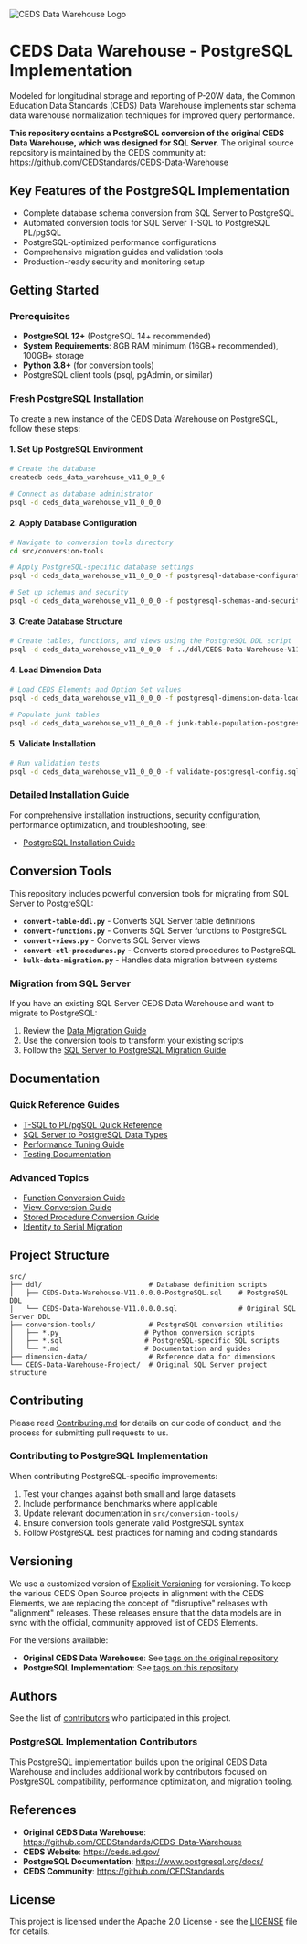 ![CEDS Data Warehouse Logo](/res/CEDS-Data-Warehouse-Logo-Full-Medium.png "CEDS Data Warehouse")

# CEDS Data Warehouse - PostgreSQL Implementation
Modeled for longitudinal storage and reporting of P-20W data, the Common Education Data Standards (CEDS) Data Warehouse implements star schema data warehouse normalization techniques for improved query performance.

**This repository contains a PostgreSQL conversion of the original CEDS Data Warehouse, which was designed for SQL Server.** The original source repository is maintained by the CEDS community at: https://github.com/CEDStandards/CEDS-Data-Warehouse

## Key Features of the PostgreSQL Implementation

- Complete database schema conversion from SQL Server to PostgreSQL
- Automated conversion tools for SQL Server T-SQL to PostgreSQL PL/pgSQL
- PostgreSQL-optimized performance configurations
- Comprehensive migration guides and validation tools
- Production-ready security and monitoring setup

## Getting Started

### Prerequisites

- **PostgreSQL 12+** (PostgreSQL 14+ recommended)
- **System Requirements**: 8GB RAM minimum (16GB+ recommended), 100GB+ storage
- **Python 3.8+** (for conversion tools)
- PostgreSQL client tools (psql, pgAdmin, or similar)

### Fresh PostgreSQL Installation

To create a new instance of the CEDS Data Warehouse on PostgreSQL, follow these steps:

#### 1. Set Up PostgreSQL Environment
```bash
# Create the database
createdb ceds_data_warehouse_v11_0_0_0

# Connect as database administrator
psql -d ceds_data_warehouse_v11_0_0_0
```

#### 2. Apply Database Configuration
```bash
# Navigate to conversion tools directory
cd src/conversion-tools

# Apply PostgreSQL-specific database settings
psql -d ceds_data_warehouse_v11_0_0_0 -f postgresql-database-configuration.sql

# Set up schemas and security
psql -d ceds_data_warehouse_v11_0_0_0 -f postgresql-schemas-and-security.sql
```

#### 3. Create Database Structure
```bash
# Create tables, functions, and views using the PostgreSQL DDL script
psql -d ceds_data_warehouse_v11_0_0_0 -f ../ddl/CEDS-Data-Warehouse-V11.0.0.0-PostgreSQL.sql
```

#### 4. Load Dimension Data
```bash
# Load CEDS Elements and Option Set values
psql -d ceds_data_warehouse_v11_0_0_0 -f postgresql-dimension-data-loader.sql

# Populate junk tables
psql -d ceds_data_warehouse_v11_0_0_0 -f junk-table-population-postgresql.sql
```

#### 5. Validate Installation
```bash
# Run validation tests
psql -d ceds_data_warehouse_v11_0_0_0 -f validate-postgresql-config.sql
```

### Detailed Installation Guide

For comprehensive installation instructions, security configuration, performance optimization, and troubleshooting, see:
- [PostgreSQL Installation Guide](src/conversion-tools/postgresql-installation-guide.md)

## Conversion Tools

This repository includes powerful conversion tools for migrating from SQL Server to PostgreSQL:

- **`convert-table-ddl.py`** - Converts SQL Server table definitions
- **`convert-functions.py`** - Converts SQL Server functions to PostgreSQL
- **`convert-views.py`** - Converts SQL Server views  
- **`convert-etl-procedures.py`** - Converts stored procedures to PostgreSQL
- **`bulk-data-migration.py`** - Handles data migration between systems

### Migration from SQL Server

If you have an existing SQL Server CEDS Data Warehouse and want to migrate to PostgreSQL:

1. Review the [Data Migration Guide](src/conversion-tools/data-migration-guide.md)
2. Use the conversion tools to transform your existing scripts
3. Follow the [SQL Server to PostgreSQL Migration Guide](src/conversion-tools/sql-server-to-postgresql-security-guide.md)

## Documentation

### Quick Reference Guides
- [T-SQL to PL/pgSQL Quick Reference](src/conversion-tools/tsql-to-plpgsql-quick-reference.md)
- [SQL Server to PostgreSQL Data Types](src/conversion-tools/sql-server-to-postgresql-datatypes.md)
- [Performance Tuning Guide](src/conversion-tools/performance-tuning-guide.md)
- [Testing Documentation](src/conversion-tools/testing-documentation.md)

### Advanced Topics
- [Function Conversion Guide](src/conversion-tools/function-conversion-guide.md)
- [View Conversion Guide](src/conversion-tools/view-conversion-guide.md)
- [Stored Procedure Conversion Guide](src/conversion-tools/stored-procedure-conversion-guide.md)
- [Identity to Serial Migration](src/conversion-tools/identity-to-serial-guide.md)

## Project Structure

```
src/
├── ddl/                          # Database definition scripts
│   ├── CEDS-Data-Warehouse-V11.0.0.0-PostgreSQL.sql    # PostgreSQL DDL
│   └── CEDS-Data-Warehouse-V11.0.0.0.sql               # Original SQL Server DDL
├── conversion-tools/             # PostgreSQL conversion utilities
│   ├── *.py                     # Python conversion scripts
│   ├── *.sql                    # PostgreSQL-specific SQL scripts
│   └── *.md                     # Documentation and guides
├── dimension-data/               # Reference data for dimensions
└── CEDS-Data-Warehouse-Project/  # Original SQL Server project structure
```

## Contributing

Please read [Contributing.md](/Contributing.md) for details on our code of conduct, and the process for submitting pull requests to us.

### Contributing to PostgreSQL Implementation

When contributing PostgreSQL-specific improvements:

1. Test your changes against both small and large datasets
2. Include performance benchmarks where applicable
3. Update relevant documentation in `src/conversion-tools/`
4. Ensure conversion tools generate valid PostgreSQL syntax
5. Follow PostgreSQL best practices for naming and coding standards

## Versioning

We use a customized version of [Explicit Versioning](https://github.com/exadra37-versioning/explicit-versioning) for versioning. To keep the various CEDS Open Source projects in alignment with the CEDS Elements, we are replacing the concept of "disruptive" releases with "alignment" releases. These releases ensure that the data models are in sync with the official, community approved list of CEDS Elements.

For the versions available:
- **Original CEDS Data Warehouse**: See [tags on the original repository](https://github.com/CEDStandards/CEDS-Data-Warehouse/tags)
- **PostgreSQL Implementation**: See [tags on this repository](https://github.com/ringo380/CEDS-Data-Warehouse-Postgres/tags)

## Authors

See the list of [contributors](/Contributors.md) who participated in this project.

### PostgreSQL Implementation Contributors

This PostgreSQL implementation builds upon the original CEDS Data Warehouse and includes additional work by contributors focused on PostgreSQL compatibility, performance optimization, and migration tooling.

## References

- **Original CEDS Data Warehouse**: https://github.com/CEDStandards/CEDS-Data-Warehouse
- **CEDS Website**: https://ceds.ed.gov/
- **PostgreSQL Documentation**: https://www.postgresql.org/docs/
- **CEDS Community**: https://github.com/CEDStandards

## License

This project is licensed under the Apache 2.0 License - see the [LICENSE](LICENSE) file for details.
